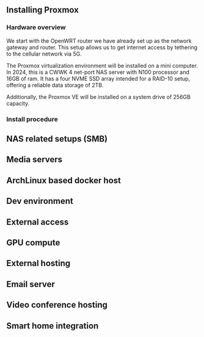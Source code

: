 ## Installing Proxmox
### Hardware overview
We start with the OpenWRT router we have already set up as the network gateway and router. This setup allows us to get internet access by tethering to the cellular network via 5G.

The Proxmox virtualization environment will be installed on a mini computer. In 2024, this is a CWWK 4 net-port NAS server with N100 processor and 16GB of ram. It has a four NVME SSD array intended for a RAID-10 setup, offering a reliable data storage of 2TB.

Additionally, the Proxmox VE will be installed on a system drive of 256GB capacity.

### Install procedure


## NAS related setups (SMB)

## Media servers

## ArchLinux based docker host

## Dev environment

## External access

## GPU compute

## External hosting

## Email server

## Video conference hosting

## Smart home integration
